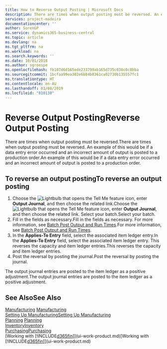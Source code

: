 ```yaml
---
title: How to Reverse Output Posting | Microsoft Docs
description: There are times when output posting must be reversed. An example of this would be if a data entry error occurred and an incorrect amount of output is posted to a production order.
services: project-madeira
documentationcenter: ''
author: SorenGP
ms.service: dynamics365-business-central
ms.topic: article
ms.devlang: na
ms.tgt_pltfrm: na
ms.workload: na
ms.search.keywords: ''
ms.date: 10/01/2018
ms.author: sgroespe
ms.openlocfilehash: fb107d6d165ede233799ab165d735c030c0c8bba
ms.sourcegitcommit: 1bcfaa99ea302e6b84b8361ca02730b135557fc1
ms.translationtype: HT
ms.contentlocale: en-AU
ms.lasthandoff: 03/08/2019
ms.locfileid: "810138"
---
```

# <a name="reverse-output-posting"></a><span data-ttu-id="8dd39-104">Reverse Output Posting</span><span class="sxs-lookup"><span data-stu-id="8dd39-104">Reverse Output Posting</span></span>
<span data-ttu-id="8dd39-105">There are times when output posting must be reversed.</span><span class="sxs-lookup"><span data-stu-id="8dd39-105">There are times when output posting must be reversed.</span></span> <span data-ttu-id="8dd39-106">An example of this would be if a data entry error occurred and an incorrect amount of output is posted to a production order.</span><span class="sxs-lookup"><span data-stu-id="8dd39-106">An example of this would be if a data entry error occurred and an incorrect amount of output is posted to a production order.</span></span>  

## <a name="to-reverse-an-output-posting"></a><span data-ttu-id="8dd39-107">To reverse an output posting</span><span class="sxs-lookup"><span data-stu-id="8dd39-107">To reverse an output posting</span></span>  
1.  <span data-ttu-id="8dd39-108">Choose the ![Lightbulb that opens the Tell Me feature](media/ui-search/search_small.png "Tell me what you want to do") icon, enter **Output Journal**, and then choose the related link.</span><span class="sxs-lookup"><span data-stu-id="8dd39-108">Choose the ![Lightbulb that opens the Tell Me feature](media/ui-search/search_small.png "Tell me what you want to do") icon, enter **Output Journal**, and then choose the related link.</span></span> <span data-ttu-id="8dd39-109">Select your batch.</span><span class="sxs-lookup"><span data-stu-id="8dd39-109">Select your batch.</span></span>  
2. <span data-ttu-id="8dd39-110">Fill in the fields as necessary.</span><span class="sxs-lookup"><span data-stu-id="8dd39-110">Fill in the fields as necessary.</span></span> <span data-ttu-id="8dd39-111">For more information, see [Batch Post Output and Run Times](production-how-to-post-output-quantity.md).</span><span class="sxs-lookup"><span data-stu-id="8dd39-111">For more information, see [Batch Post Output and Run Times](production-how-to-post-output-quantity.md).</span></span>
3.  <span data-ttu-id="8dd39-112">In the **Applies-To Entry** field, select the associated item ledger entry.</span><span class="sxs-lookup"><span data-stu-id="8dd39-112">In the **Applies-To Entry** field, select the associated item ledger entry.</span></span> <span data-ttu-id="8dd39-113">This reverses the capacity and item ledger entries.</span><span class="sxs-lookup"><span data-stu-id="8dd39-113">This reverses the capacity and item ledger entries.</span></span>  
4. <span data-ttu-id="8dd39-114">Post the reversal by posting the journal.</span><span class="sxs-lookup"><span data-stu-id="8dd39-114">Post the reversal by posting the journal.</span></span>  

<span data-ttu-id="8dd39-115">The output journal entries are posted to the item ledger as a positive adjustment.</span><span class="sxs-lookup"><span data-stu-id="8dd39-115">The output journal entries are posted to the item ledger as a positive adjustment.</span></span>  

## <a name="see-also"></a><span data-ttu-id="8dd39-116">See Also</span><span class="sxs-lookup"><span data-stu-id="8dd39-116">See Also</span></span>  
 <span data-ttu-id="8dd39-117">[Manufacturing](production-manage-manufacturing.md)  </span><span class="sxs-lookup"><span data-stu-id="8dd39-117">[Manufacturing](production-manage-manufacturing.md)  </span></span>  
 [<span data-ttu-id="8dd39-118">Setting Up Manufacturing</span><span class="sxs-lookup"><span data-stu-id="8dd39-118">Setting Up Manufacturing</span></span>](production-configure-production-processes.md)  
 <span data-ttu-id="8dd39-119">[Planning](production-planning.md)    </span><span class="sxs-lookup"><span data-stu-id="8dd39-119">[Planning](production-planning.md)    </span></span>  
 [<span data-ttu-id="8dd39-120">Inventory</span><span class="sxs-lookup"><span data-stu-id="8dd39-120">Inventory</span></span>](inventory-manage-inventory.md)  
 [<span data-ttu-id="8dd39-121">Purchasing</span><span class="sxs-lookup"><span data-stu-id="8dd39-121">Purchasing</span></span>](purchasing-manage-purchasing.md)  
 <span data-ttu-id="8dd39-122">[Working with [!INCLUDE[d365fin](includes/d365fin_md.md)]](ui-work-product.md)</span><span class="sxs-lookup"><span data-stu-id="8dd39-122">[Working with [!INCLUDE[d365fin](includes/d365fin_md.md)]](ui-work-product.md)</span></span>  
